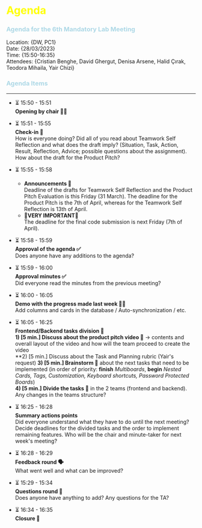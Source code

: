 # <span style="color:Yellow">Agenda</span>

### <span style="color:LightBlue">Agenda for the 6th Mandatory Lab Meeting</span>


Location:       {DW, PC1}\
Date:           {28/03/2023}\
Time:     {15:50-16:35}\
Attendees:      {Cristian Benghe, David Ghergut, Denisa Arsene, Halid Çırak, Teodora Mihaila, Yair Chizi}


### <span style="color:LightBlue">Agenda Items</span>
---
* ⏳ 15:50 - 15:51   
  **Opening by chair 👋🏻**

* ⏳ 15:51 - 15:55   
  **Check-in 🚪** <br />
  How is everyone doing? Did all of you read about Teamwork Self Reflection and what does the draft imply? (Situation, Task, Action, Result, Reflection, Advice; possible questions about the assignment). How about the draft for the Product Pitch? 

* ⏳ 15:55 - 15:58   
  - **Announcements 📣** <br />
  Deadline of the drafts for Teamwork Self Reflection and the Product Pitch Evaluation is this Friday (31 March). The deadline for the Product Pitch is the 7th of April, whereas for the Teamwork Self Reflection is 13th of April.
  - **🚨VERY IMPORTANT🚨** <br />
  The deadline for the final code submission is next Friday (7th of April).

* ⏳ 15:58 - 15:59  
  **Approval of the agenda ✅** <br />
  Does anyone have any additions to the agenda?

* ⏳ 15:59 - 16:00  
  **Approval minutes ✅** <br />
  Did everyone read the minutes from the previous meeting?

* ⏳ 16:00 - 16:05  
  **Demo with the progress made last week 🏃🏻‍** <br />
  Add columns and cards in the database / Auto-synchronization / etc.

* ⏳ 16:05 - 16:25  
  **Frontend/Backend tasks division 🎯**<br />
  **1) [5 min.] Discuss about the product pitch video 🎥** -> contents and overall layout of the video and how will the team proceed to create the video <br />
  **2) [5 min.] Discuss about the Task and Planning rubric (Yair's request)
  **3) [5 min.] Brainstorm 🤔** about the next tasks that need to be implemented (in order of priority: **finish** *Multiboards*, **begin** *Nested Cards, Tags, Customization, Keyboard shortcuts, Password Protected Boards*) <br />
  **4) [5 min.] Divide the tasks 🚀** in the 2 teams (frontend and backend). Any changes in the teams structure?

* ⏳ 16:25 - 16:28  
  **Summary actions points** <br />
  Did everyone understand what they have to do until the next meeting? Decide deadlines for the divided tasks and the order to implement remaining features. Who will be the chair and minute-taker for next week's meeting?

* ⏳ 16:28 - 16:29  
  **Feedback round 🗣️** <br />
  What went well and what can be improved?

* ⏳ 15:29 - 15:34  
  **Questions round 🙋‍** <br />
  Does anyone have anything to add?  Any questions for the TA?

* ⏳ 16:34 - 16:35  
  **Closure 👏** 



